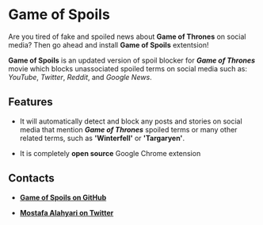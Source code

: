 # Game of Spoils

Are you tired of fake and spoiled news about **Game of Thrones** on social media? Then go ahead and install  **Game of Spoils** extentsion!

**Game of Spoils** is an updated version of spoil blocker for ***Game of Thrones*** movie which blocks unassociated spoiled terms on social media such as: *YouTube*, *Twitter*, *Reddit*, and *Google News*.

## Features

- It will automatically detect and block any posts and stories on social media that mention ***Game of Thrones*** spoiled terms or many other related terms, such as **'Winterfell'** or **'Targaryen'**. 

- It is completely **open source** Google Chrome extension

## Contacts

- [**Game of Spoils on GitHub**](https://github.com/mimalef70/Got-Spoil-Blocker)

- [**Mostafa Alahyari on Twitter**](https://twitter.com/mimalef70)
